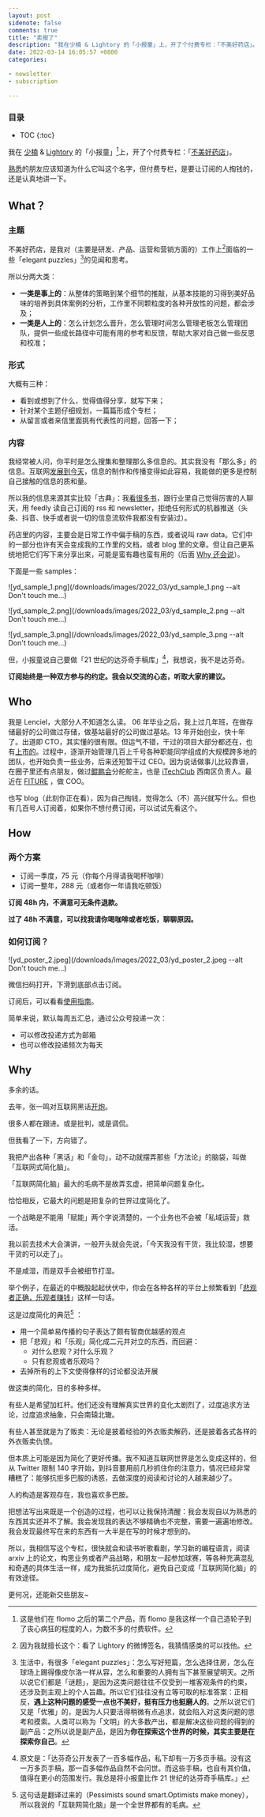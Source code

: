 ```yaml
---
layout: post
sidenote: false
comments: true
title: "卖报了"
description: "我在少楠 & Lightory 的「小报童」上，开了个付费专栏：「不美好药店」。会把跟工作（主要是研发、产品、运营和营销方面的）相关的见闻和思考，有分类有主题地分享出来。你可以简单理解成，那边是我的手稿库，我会把自己看书看论文，跟行业里自己觉得厉害的人聊天，用 feedly 读自己订阅的 rss 和 newsletter，榨取出来的精华，按周推送给你。而里面的涓滴意念，如果侥幸成河，扩展成了完整的文章，并且也适合公开，就会放到这边。"
date: 2022-03-14 16:05:57 +0800
categories:

- newsletter
- subscription

---
```



<h3>目录</h3>

- TOC
{:toc}

我在 [少楠](https://www.notion.so/Plidezus-ff9bdac2b40e4ad2be23192a8c43f5fd) & [Lightory](https://lightory.notion.site/) 的「小报童」[^1]上，开了个付费专栏：「[不美好药店](https://xiaobot.net/p/lenciel)」。

[熟悉](https://mp.weixin.qq.com/s/-eQ_9wUW-l3VeRXwvHTQdQ)的朋友应该知道为什么它叫这个名字，但付费专栏，是要让订阅的人掏钱的，还是认真地讲一下。

## What？

### 主题

不美好药店，是我对（主要是研发、产品、运营和营销方面的）工作上[^2]面临的一些「elegant puzzles」[^3]的见闻和思考。

所以分两大类：

- **一类是事上的**：从整体的策略到某个细节的推敲，从基本技能的习得到美好品味的培养到具体案例的分析，工作里不同颗粒度的各种开放性的问题，都会涉及；
- **一类是人上的**：怎么计划怎么晋升，怎么管理时间怎么管理老板怎么管理团队，提供一些成长路径中可能有用的参考和反馈，帮助大家对自己做一些反思和校准；

### 形式

大概有三种：

- 看到或想到了什么，觉得值得分享，就写下来；
- 针对某个主题仔细规划，一篇篇形成个专栏；
- 从留言或者来信里面挑有代表性的问题，回答一下；

### 内容

我经常被人问，你平时是怎么搜集和整理那么多信息的。其实我没有「那么多」的信息。互联网[发展到今天](/2020/08/the-important-thing-is-why/#%E8%81%94%E7%BD%91%E7%9A%84%E8%AE%A1%E7%AE%97%E8%AE%BE%E5%A4%87%E6%98%AF%E6%80%8E%E6%A0%B7%E7%9A%84%E5%AA%92%E4%BB%8B)，信息的制作和传播变得如此容易，我能做的更多是控制自己接触的信息的质和量。

所以我的信息来源其实比较「古典」：我[看很多书](/2020/02/how-to-read-the-books-part-2/)，跟行业里自己觉得厉害的人聊天，用 feedly 读自己订阅的 rss 和 newsletter，拒绝任何形式的机器推送（头条、抖音、快手或者说一切的信息流软件我都没有安装过）。

药店里的内容，主要会是日常工作中偏手稿的东西，或者说叫 raw data。它们中的一部分也许有天会变成我的工作里的文档，或者 blog 里的文章。但让自己更系统地把它们写下来分享出来，可能是蛮有趣也蛮有用的（后面 [Why 还会说](/2022/03/start-a-newsletter/#why)）。

下面是一些 samples：

![yd_sample_1.png](/downloads/images/2022_03/yd_sample_1.png --alt Don't touch me...)

![yd_sample_2.png](/downloads/images/2022_03/yd_sample_2.png --alt Don't touch me...)

![yd_sample_3.png](/downloads/images/2022_03/yd_sample_3.png --alt Don't touch me...)

但，小报童说自己要做「21 世纪的达芬奇手稿库」[^4]，我想说，我不是达芬奇。

**订阅始终是一种双方参与的约定。我会以交流的心态，听取大家的建议。**

## Who

我是 Lenciel，大部分人不知道怎么读。 06 年毕业之后，我上过几年班，在做存储最好的公司做过存储，做基站最好的公司做过基站。13 年开始创业，快十年了。出道即 CTO，其实懂的很有限。但运气不错，干过的项目大部分都还在，也有[上市的](https://baike.baidu.com/item/%E6%BB%A1%E5%B8%AE%E9%9B%86%E5%9B%A2/24525545?fr=aladdin)。过程中，逐渐开始管理几百上千号各种职能同学组成的大规模跨多地的团队，也开始负责一些业务，后来还短暂干过 CEO。因为说话做事儿比较靠谱，在圈子里还有点朋友，做过[鲲鹏会](https://tgo.infoq.cn/)分舵舵主，也是 [iTechClub](http://itechclub.cn/) 西南区负责人。最近在 [FITURE](https://www.fiture.com/) ，做 COO。

也写 blog（此刻你正在看），因为自己掏钱，觉得怎么（不）高兴就写什么。但也有几百号人订阅着，如果你不想付费订阅，可以试试先看这个。

## How

### 两个方案

- 订阅一季度，75 元（你每个月得请我喝杯咖啡）
- 订阅一整年，288 元（或者你一年请我吃顿饭）

**订阅 48h 内，不满意可无条件退款。**

**过了 48h 不满意，可以找我请你喝咖啡或者吃饭，聊聊原因。**

### 如何订阅？

![yd_poster_2.jpeg](/downloads/images/2022_03/yd_poster_2.jpeg --alt Don't touch me...)

微信扫码打开，下滑到底部点击订阅。

订阅后，可以看看[使用指南](https://help.xiaobot.net/reader.html)。

简单来说，默认每周五汇总，通过公众号投递一次：

- 可以修改投递方式为邮箱
- 也可以修改投递频次为每天

## Why

多余的话。

去年，张一鸣对互联网黑话[开炮](https://www.sohu.com/a/460507510_651065)。

很多人都在跟进。或是批判，或是调侃。

但我看了一下，方向错了。

我把产出各种「黑话」和「金句」，动不动就摆弄那些「方法论」的脑袋，叫做「互联网式简化脑」。

「互联网简化脑」最大的毛病不是故弄玄虚，把简单问题复杂化。

恰恰相反，它最大的问题是把复杂的世界过度简化了。

一个战略是不能用「赋能」两个字说清楚的，一个业务也不会被「私域运营」救活。

我以前去技术大会演讲，一般开头就会先说，「今天我没有干货，我比较湿，想要干货的可以走了」。

不是咸湿，而是双手会被细节打湿。

举个例子，在最近的中概股起起伏伏中，你会在各种各样的平台上频繁看到「[悲观者正确，乐观者赚钱](https://xueqiu.com/1814561925/138694002)」这样一句话。

这是过度简化的典范[^5] ：

- 用一个简单易传播的句子表达了颇有智商优越感的观点
- 把「悲观」和「乐观」简化成二元并对立的东西，而回避：
	- 对什么悲观？对什么乐观？
	- 只有悲观或者乐观吗？
- 去掉所有的上下文使得像样的讨论都没法开展

做这类的简化，目的多种多样。

有些人是希望加杠杆。他们还没有理解真实世界的变化太剧烈了，过度追求方法论，过度追求抽象，只会南辕北辙。

有些人甚至就是为了贩卖：无论是披着经验的外衣贩卖解药，还是披着各式各样的外衣贩卖仇恨。

但本质上可能是因为简化了更好传播。我不知道互联网世界是怎么变成这样的，但从 Twitter 限制 140 字开始，到抖音要用前几秒抓住你的注意力，情况已经非常糟糕了：能够抗拒多巴胺的诱惑，去做深度的阅读和讨论的人越来越少了。

人的构造是客观存在，我也喜欢多巴胺。

把想法写出来既是一个创造的过程，也可以让我保持清醒：我会发现自以为熟悉的东西其实还并不了解。我会发现我的表达不够精确也不完整，需要一遍遍地修改。我会发现最终写在来的东西有一大半是在写的时候才想到的。

所以，我相信写这个专栏，很快就会和读书听歌看剧，学习新的编程语言，阅读 arxiv 上的论文，构思业务或者产品战略，和朋友一起参加球赛，等各种充满混乱和奇遇的具体生活一样，成为我抵抗过度简化，避免自己变成「互联网简化脑」的有效途径。

更何况，还能新交些朋友~

[^1]: 这是他们在 flomo 之后的第二个产品，而 flomo 是我这样一个自己造轮子到了丧心病狂的程度的人，为数不多的付费软件。
[^2]: 因为我就擅长这个：看了 Lightory 的微博签名，我猜情感类的可以找他。
[^3]: 生活中，有很多「elegant puzzles」：怎么写好短篇，怎么选择住房，怎么在球场上踢得像皮尔洛一样从容，怎么和重要的人拥有当下甚至展望明天。之所以说它们都是「谜题」，是因为这类问题往往不仅受到一堆客观条件的约束，还涉及到主观上的个人旨趣。所以它们往往没有立等可取的标准答案：正相反，**遇上这种问题的感受一点也不美好，挺有压力也挺磨人的**。之所以说它们又是「优雅」的，是因为人只要活得稍微有点追求，就会陷入对这类问题的思考和摸索。人类可以称为「文明」的大多数产出，都是解决这些问题的得到的副产品：之所以说是副产品，是因为**你在探索这个世界的时候，其实主要是在探索你自己**。
[^4]: 原文是：「达芬奇公开发表了一百多幅作品，私下却有一万多页手稿。没有这一万多页手稿，那一百多幅作品自然不会问世。而这些手稿，也自有其价值，值得在更小的范围发行。我总是将小报童比作 21 世纪的达芬奇手稿库。」
[^5]: 这句话是翻译过来的（Pessimists sound smart.Optimists make money），所以我说的「互联网简化脑」是一个全世界都有的毛病。